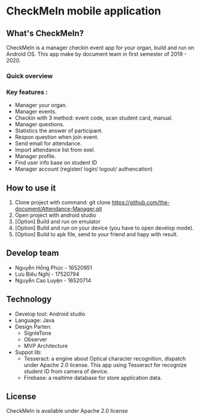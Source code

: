 # CheckMeIn mobile application

## What's CheckMeIn?

CheckMeIn is a manager checkin event app for your organ, build and run on Android OS.
This app make by document team in first semester of 2019 - 2020.

### Quick overview



### Key features :

* Manager your organ.
* Manager events.
* Checkin with 3 method: event code, scan student card, manual.
* Manager questions.
* Statistics the answer of participant.
* Respon question when join event.
* Send email for attendance.
* Import attendance list from exel.
* Manager profile.
* Find user info base on student ID
* Manager account (register/ login/ logout/ authencation)

## How to use it

1. Clone project with command: git clone https://github.com/the-document/Attendance-Manager.git
2. Open project with android studio
3. [Option] Build and run on emulator
4. [Option] Build and run on your device (you have to open develop mode).
5. [Option] Build to apk file, send to your friend and hapy with result.

## Develop team

* Nguyễn Hồng Phúc - 16520951
* Lưu Biêu Nghị - 17520794
* Nguyễn Cao Luyện - 16520714

## Technology

* Develop tool: Android studio
* Language: Java
* Design Parten:
  - SignleTone
  - Observer
  - MVP Architecture
* Suppot lib:
  - Tesseract: a engine about Optical character recognition, dispatch under Apache 2.0 license. This app using Tesseract for recognize student ID from camera of device.
  - Firebase: a realtime database for store application data.

## License

CheckMeIn is available under Apache 2.0 license
